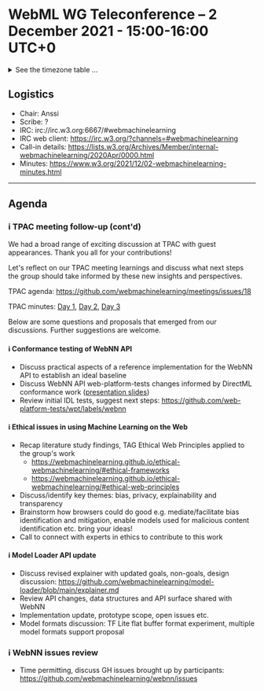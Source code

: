# WebML WG Teleconference – 2 December 2021 - 15:00-16:00 UTC+0

<details><summary>See the timezone table ...</summary>
<table>
<tr><td> San Francisco (U.S.A. - California) <td> Thu, 2 December 2021 <td> 07:00 <td> UTC-8 hours
<tr><td> Boston (U.S.A. - Massachusetts) <td> Thu, 2 December 2021 <td> 10:00 <td> UTC-5 hours
<tr><td> London (United Kingdom - England) <td> Thu, 2 December 2021 <td> 15:00 <td> UTC+0 hours
<tr><td> Berlin (Germany) <td> Thu, 2 December 2021 <td> 16:00 <td> UTC+1 hours
<tr><td> Helsinki (Finland) <td> Thu, 2 December 2021 <td> 17:00 <td> UTC+2 hours
<tr><td> Shanghai (China) <td> Thu, 2 December 2021 <td> 23:00 <td> UTC+8 hours
<tr><td> Tokyo (Japan) <td> Fri, 3 December 2021 <td> 00:00 <td> UTC+9 hours
<tr><td> Corresponding UTC (GMT) <td> Thu, 2 December 2021 <td colspan=2> 15:00 UTC
</table>

Other locations: https://www.timeanddate.com/worldclock/fixedtime.html?iso=20211202T15
  </details>
  
## Logistics

* Chair: Anssi
* Scribe: ?
* IRC: irc://irc.w3.org:6667/#webmachinelearning
* IRC web client: https://irc.w3.org/?channels=#webmachinelearning
* Call-in details: https://lists.w3.org/Archives/Member/internal-webmachinelearning/2020Apr/0000.html
* Minutes: https://www.w3.org/2021/12/02-webmachinelearning-minutes.html
  
---

## Agenda

### ℹ️ TPAC meeting follow-up (cont'd)

We had a broad range of exciting discussion at TPAC with guest appearances. Thank you all for your contributions!

Let's reflect on our TPAC meeting learnings and discuss what next steps the group should take informed by these new insights and perspectives.

TPAC agenda: https://github.com/webmachinelearning/meetings/issues/18

TPAC minutes: [Day 1](https://www.w3.org/2021/10/26-webmachinelearning-minutes.html), [Day 2](https://www.w3.org/2021/10/27-webmachinelearning-minutes.html), [Day 3](https://www.w3.org/2021/10/28-webmachinelearning-minutes.html)

Below are some questions and proposals that emerged from our discussions. Further suggestions are welcome.

#### ℹ️ Conformance testing of WebNN API

   - Discuss practical aspects of a reference implementation for the WebNN API to establish an ideal baseline
   - Discuss WebNN API web-platform-tests changes informed by DirectML conformance work ([presentation slides](https://lists.w3.org/Archives/Public/www-archive/2021Oct/att-0017/Conformance_Testing_of_Machine_Learning_API.pdf))
   - Review initial IDL tests, suggest next steps: https://github.com/web-platform-tests/wpt/labels/webnn

#### ℹ️ Ethical issues in using Machine Learning on the Web

   - Recap literature study findings, TAG Ethical Web Principles applied to the group's work
      - https://webmachinelearning.github.io/ethical-webmachinelearning/#ethical-frameworks
      - https://webmachinelearning.github.io/ethical-webmachinelearning/#ethical-web-principles
   - Discuss/identify key themes: bias, privacy, explainability and transparency
   - Brainstorm how browsers could do good e.g. mediate/facilitate bias identification and mitigation, enable models used for malicious content identification etc. bring your ideas!
   - Call to connect with experts in ethics to contribute to this work

#### ℹ️ Model Loader API update

   - Discuss revised explainer with updated goals, non-goals, design discussion: https://github.com/webmachinelearning/model-loader/blob/main/explainer.md
   - Review API changes, data structures and API surface shared with WebNN
   - Implementation update, prototype scope, open issues etc.
   - Model formats discussion: TF Lite flat buffer format experiment, multiple model formats support proposal

### ℹ️ WebNN issues review

   - Time permitting, discuss GH issues brought up by participants: https://github.com/webmachinelearning/webnn/issues
